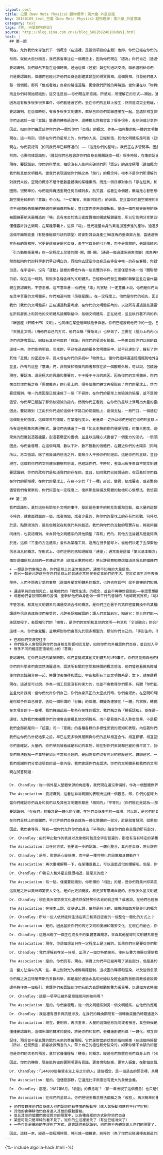 ```yaml
---
layout: post
title: 巴夏《New Meta Physics》超物理學：第六章 外星意識
key: 20180109_text_巴夏《New Meta Physics》超物理學：第六章_外星意識
category: text
tags: [書, 巴夏超物理學]
source: http://blog.sina.com.cn/s/blog_5082b8240106de9j.html
text: |
  ## 第一節

  現在，允許我們來專注於下一個概念（在這裡，是這個項目的主體）也即，你們已經在你們的星球上所標示的，稱為「外星生命」的概念。首要的是，要認識到，雖然你們，以及你們的每一個人，是「無限的——永恆的——內在的——底層根本基礎上非物質的（在一定意義上，你們已存在並將永遠存在）」，但是，以你們的方式所說的——"時間框架下"的這個地球，這個物質的地球——是沒有的。因此，在一定程度上，你們是從別的地方來到地球的，因此可以說，你們，你們本身，從起源上——最初本來都是「外星人」（以地球為中心視角的話）。所以，對你們來說，你們所宣稱的——這是個屬於你們的世界，但你們沒有一個是真正的「原住民」。如果你們回溯到足夠遙遠的起源，你們就會發現，你們都曾在很多不同的（地球外）文明體系裡，有過「很多」不同的生活經歷，物質的和其他很多維度的都有。

  然而，就絕大部分而言，我們將會專注在一個概念上，因為你們現在「認為」你們自己（通過你們創造的轉世再投胎循環）在你們的（這個被你們稱之為地球的）星球上，是作為「你們的地球」的「原住民」的，我們將隨之把「外星人」的概念，看做是指，所有（地球外）其他意識的簡單含義（就如我們的）；也即——在這個期間，不通過「分娩生理起源」在你們的星球的那些。

  要認識到，我們顯然不能在這個時間，通過這個（通靈）類型的通訊交流，顯示證明給你們——我們是誰，我們描述我們是什麼，但這不是重點。

  只是要認識到，個體們已經允許他們自身去創建某類型的現實實相。這個實相，引發他們進入『知曉』（或稱當物理上重疊時，同步同在相互互動，或者思維上創造的那個知曉）發生相互吸引，也即，有其他文明體系（不同於你們的）並且存在「其他文明體系」與你們的文明體系之間的通訊交流。對這些個體們，我們將簡單的指出和說明一些——之所以讓他們能夠發生同時同步的相互互動——導致互動發生的，那些因素的——概念。然而這個時間，對於在你們星球上的個體們，並沒有感覺到——這樣的通訊交流正在發生著，再重申一遍，我們建立這個通訊交流的目的，不是為了企圖改變任何人的思想和（自由）意志。

  每一個個體，都有「他或者她」自身的路徑道路，更像我們所說的再輪迴。當你還在以「物質肉體生命」存活時，你的『信念』系統，無論對人生生命抱有什麼「信念」，都無拘於——「你將會變成非物質非肉體存在」；那時，你將發現「轉世再投胎」的概念，揭開它的真實意義，並且存在轉世到其他的文明體系裡去的潛在可能性，作為一個基礎最底層的『存在』來說，對於通訊交流的概念，是發生並進行在「非物質」和「物質」層面之間的。並且，相當一致的，同樣的，你們的文明體系（按照我們對你們的集體群體能量的感應和理解，在方向上它正在調頭轉向）用你們的時間概念方式說，不久，在即，即將——覺醒甦醒——並認出，你們的文明體系早已和其他的文明體系，交流了相當長時間了（按照你們計算時間的方式）。

  而且你們將開始認識到，這交往是從——你們現在所意識，所感知，所理解它的形式——開始。通過你們稱之為心理溝通的概念，因為你們的很多個體們，在這個時間，還不願意這樣面對面的交流，還不願意去認識這個概念。

  因為這有很多很多很多事件，你們創造著它們，去在你們的星球上發生；然而還沒完全甦醒，如同你們說的，還沒達到完全的清醒。（你們還有自卑感，還沒發現自己的完整，沒有消除自我的分離）在你們允許你們自身，給予你們自身機會去體驗「全同和平等」之前（因為「全同和平等」是不同星球，不同生命體，發生面對面交流的必須前提）你們文明的「內在」和你們每一個存在個體的內在，就將會給我們一個明確的定向信號（一個對我們的意願邀請）以便和你們能夠以「生理存在」的形式進行互動交流。

  要認識到，在這個時刻，有很多很多文明體系，都早已和你們關聯連接在一起，並處於相互影響相互配合相互合作的活躍層面；或者在審視觀察著你們的社會。因為，首要的關鍵，如同我們所說過的，這是屬於你們的星球的一個生命的轉換，這是屬於你們的星球的，轉換的紀元，從第三密度向第四密度的轉換。

  你們正處於一個『意識』變遷的轉換過渡中，這轉換允許和留出了很多很多，去參與或分享你們自身的和他們的（指地外）『意識』進行混合整合，作為你們，你們為你們自己創造了所有全部的不同密度，振動和諧和聲，以及共振共鳴迴響，你們探索追尋，去創造並去認同確認，那都是你們自身所具有的。同樣如此，你會發現，很多其他的文明體系早已經到達了，實現了這樣的概念和想法。因此，你們會把它們吸引過來（因為所有振動都會吸引與它自身相同的，或者類似的近似相像的其他振動）。

  因此，如同你們擴展延伸你們的——關於你們『自我』的概念，作為一個完整的和一體的文明體系，你們就已經開始認出，其他文明體系「存在的完全可能性」。

  現在，這一時刻，很多在你們的星球上的，你們的人民，已經相信，其他文明體系是可能（已經事實上快要接近變成確定了）存在的。你們的首要困難，在這一時刻，是在持續的想像著，這些其他文明體系，將按照你們對時間空間的感覺那樣，穿過遙遠和浩瀚的空間距離和時間才能夠訪問你們。你們或者相信，這將會是一個極端龐大的事業和任務，而你們會斷定其他文明體系，不可能做這種無價值很不划算的事情，或者你們會想像，如果執行這麼極端和浩瀚的任務，如果他們這些外星文明，真的就「事實」出發了行動了，那麼他們絕不會隱藏他們自身，或者你們認為你們會無處可藏。

  現在，你們要認清（如同我們早已解釋過的）——『這是你們的星球』。我們正在多管閒事。因此它完全是你們自己去決定的事，在我們能開放的與你們進行交往，相互影響相互合作這件事上，是你們在決定，決定時機和時間框架。由於在你們允許你們自身，感覺舒適輕鬆的去和「他們」一起交流合作互動之前，（他們是指「那些已經完全自我覺醒到他們自身是一個完全整體意識」，是「一個完全一體化社會」的其他地外文明）；你們感覺舒適的和他們一起交流合作互動「之前」，你們還有很多事情要去經歷體驗。一個是：不從它自身隱藏它自身意識的各個方面的面貌。一個是：面向它自身的全部一切方面。一個是：不從自身外部覺察認識的概念，來認識『意識』的——無意識和潛意識，所有都只是一個『意識』。

  然而，也要同樣認識到，（僅就你們已經容許你們自身去揭開謎底一樣）很多時候，在事前認定的可行性合理性，是最有希望和最有可能真的實現的。並且要認識到，你們將會，並且正在——著手研究關於如何在星際旅行的確切理念（即使在這個非常的，你們文明的「時間」框架裡）。但你們沒有容許你們自身去構造，從一個地方到達另一個地方的過程中，『時間』上的更多干預。

  現在，要認識到，你們的科學家，相信沒有人能夠突破他們所「認定」的速度極限（這個概念你們稱之為「光速」），並且，在一個非常實際的程度上，這是事實。然而，這個概念僅僅是一個有關於，我們稱之為第三密度（第三密度實相）的邊界規定的定義。

  我們和其他文明體系，當我們表現這個你們稱之為「旅行」的概念時，根本不是你們所理解的「從一個星球旅行到另一個」。但是，正如我們已經和你們的一些個體們討論過很多次的，這概念不是你們理解的，我們在太空裡『移動』，而是我們『空間傳送』（或者說，我們實際上成為空間）於是這樣就根本不需要空間上的移動了。

  對我們來說，空間的概念不是什麼數量體積的某種東西，而是一個目標對象的「存在性質」和「歸屬」，它只是目標對象它本身定位上的特性和屬性。於是，如果你改變一個目標對象的定位屬性，你就在全息的宇宙裡改變了目標對象的方位位置。（全息的存在定義是每個目標客體都已經具有的，平等的潛能，去存在於宇宙的任何一點上）

  因而，很簡單的，你們能夠再造重現任何目標對象，航天器，或者生命個體，無論是心智思想框架體系，還是意識框架體系——你們願意為你們自己去創造的（作為一個象徵來表達去這樣做的能力），並且很容易發現，你們已經稱之為，「超空間之門」的概念是完全真實的。

  超空間是純粹的『意識』中心點，『一切萬有，無限可能性』的源頭。並且當你在超空間裡的時候，不是你去哪裡，而是空間到達你。它浸泡包圍著你，在一定程度上，作為一切萬有一切可能性的造物主——從你自己的「中心」所做的一個明顯的投射。

  你不過隨後去簡單的揀選你要鎖進的振動，並且當你使用這個振動，塑造一個在航天器裡的身份識別的時候，當你再插入你的航天器進入第三密度物質世界的屬性，隨後就根據定義，就佔用了居住點，即你已經鎖進的那個振動，這樣看上去好像在極短的時間裡已經完成了巨大的空間距離，但事實上根本哪裡都沒去，只是單純的重新定義了「你是誰以及你是什麼」的概念想法。

  被圍繞著航天器構造的『場』具有來自於第三密度實相的開放解鎖屬性，所以它能夠分享第四密度或者超空間實相，並且因此（當『場』被脫去或者修改時）在接下來達到它自身對第三密度實相的重新鎖進。『場』，可以用很多方式生成，我們能進入後來的時間，諸如此類的。

  僅僅容許我去闡明，在某種意義上，這個『場』，是光能量自身的累進加速步進的產物，通過旋轉的堆棧所形成的「平面場」。

  這個平面場能量（有點像磁碟形狀的類型）將會對其自身產生90度角的垂直面力量，當通過特定的其他類型的旋轉堆棧，實現精確控制的時候，將產生一個實際的膜泡或者這個場的球形投射，隨後產生一個90度的平面旋轉，使得航天器實現對「引力場」的開放解鎖效果。

  在所有的實相裡，它更是這航天器它自身，產生它自身的引力場，而不是實際的，去讓圍繞它周圍的任何事物失效。（儘管會發生在某些程度上抵消）但是它有一個橫切的效果。

  「引力動態張量場」在一定程度上交替的關-開，關-開，（通過一個過濾系統來改變）成為再校準和再定義並且重進改編為另一類型的「引力動態張量場」，隨後的功能作用，這個場，內包和圍繞這航天器以便讓航天器激活成為它自身的伴生附屬物，在一定程度上，承載它自身，它自身的時間框架，它自身的慣性，它自身的引力，以及它的存在和空間的定位關聯關係的所有全部概念。以這樣的方式，航天器從所有時空中被隔離。

  然而如同你們的科學家們早已明白的，假如你去認定你自身是在宇宙中唯一的存在客體，你就會認識到你根本無法得到相對的概念來確定你在哪裡，你運動的速度有多快，因為它必須有一個相對的測量關係才能夠認定剛才說的那兩項。

  但是，在宇宙中，沒有「運動」這樣的概唸作為一個真實的事件，而僅僅是作為一個『關聯關係』事件。我們已經簡單的重新定義過「位置」關聯關係的概念，並且賦予了我們自身去體驗經歷這個重新定義的機會，通過進入『自我』的中心（超空間，意識的源頭）因此而能夠帶給我們，我們所希望的無論什麼定義，賦予了我們希望去實現的，無論何時，無論什麼地方，我們所希望的任何時間地點。

  目前，就在這一時刻，有很多各種各樣的文明體系，已經和你們發生接觸和聯繫並且在當代當前這一時期，已經形成了某種有限的面對面接觸，如同你們稱呼的（第三類接觸）。儘管在你們的過去，早已存在大量的接觸。然而從某種程度上，你們通過很多不同的信息來源，夾雜摻雜的（信息）早已被洩露很多次了。

  現在要認識到，不管怎樣，這不意味著——你們是「誰」的實驗（一定意義上說，你們是你們自己的實驗）並且——你們也不在「誰」的監獄裡。從這個方面來說，你們能明白，你們擁有揭開你們自身枷鎖的鑰匙，從這個（貶低自我的，恐懼的，分離自我的）想法裡擺脫出來，這是屬於你們的星球，並且擴展進入太空，你們能和很多其他文明體系已經做到的幾乎一樣。這會讓你們去懂得，你們拿著囚禁你們自己的監獄鑰匙，如果你們選擇去把它看成一個監獄的話。你們能明白的，如同你們敞開大門，你們會認出在你們的『意識』裡有一個特別的連接很多其他文明體系的『關聯關係』存在著。

  在其中首要的文明體系，你們知道叫做『昂宿星團』。在一定程度上，他們是你們的祖先，因此你們和他們在很多不同層面水平上有血緣關係。所以他們一直在幫助你們。你們也具有相同的，振動的符號模式，是數字5（如同你們識別它是人性振動）。於是援助持續來自於他們。

  我們（我們的文明體系）正在通過酌量考慮，在你們的文明體系內的，以及所有通過這些通靈管道接觸聯絡我們的，有關雌-雄，和正-負能量的整合一體化融合體驗經歷來協助他們。這會幫助「昂宿星團」的存有們，更進一步的增進它們的能力，去與你們在你們星球上的存有們進行溝通交流。

  在所有層面上和其他的文明體系接觸聯絡中，每個文明體系，正在結成，並且執行著不同的作用，來協助和參與，這個「你們的意識和認知」的整體一體化融合。

  『網罟座（軒轅十四）文明』，也同樣在某些層面積極參與著。你們已經發現他們中的一些，已經在生理上與你們相互合作相互影響相互配合了很多次了。他們是，以你們的話來說，是探索你們的星球中的，相對比較新的。但是，這樣一來，他們已經一致同意來建立「觀察研究」的想法，觀看你們的「轉換」的所有表現和過程，因為你們已經建立了這種聯繫。並且他們給了協助，在某些層面上，相當好的協助。

  『天狼星文明』（用他們自己的方式，他們自稱「賽斯肯」）也參與了，主要在（腦力上的內心的）心理，智力和思想上。這個文明體系是希望由密度較高的層面上去探索宇宙（然而他們具有對應在第三密度的副本，其中一些已經在你們的星球上以生理方式相互配合相互影響相互互動，經常性的，在過去的時代）。相互互動和合作在這一（轉換）時期不常發生，因為這互動合作將會在未來發生。因為事實是，在你們的星球表面，在這一時期，實際的生理活動將會減少，以便讓心理產生改變，（互動合作的）條件環境需要你們去構造，能夠脫離你們星球上的——之前的社會文明，再次的，天狼星文明將自由的直率的與你們融合（正如你們之後感覺自由的無拘束的與我們融合一樣）。

  你們也許會認出，同樣有其他密度的『意識』與你們的星球有聯繫。一些來自於你們以前的自身。一些來自於之後的你們自己（因為你們明白這是什麼意思）。一些你們已經表達為你們的「UFO現象」——是來自於你們自己的未來。

  這樣一來，你們能夠明白，同樣的，早已在過去的很多文明體系中，就早已達到了，擁有了你們稱之為「太空飛行」的概念，和我們所擁有的幾乎是相同的；而且不時的，經常性的他們也會，如同你們的說法，「偷偷的窺探」和觀察，在他們「曾經居住」的星球上的文明體系裡，正允許它自身去轉換成什麼樣的想法和概念。他們也同樣始終連接關聯在他們的『意識』的很多層面水平上，對於轉換轉化的概念，在很多「原型的」和「象徵性」方法方式上給予著幫助協助。

  其他『意識』的密度水平，從未曾在你們的系統中「物質化」，但你們能夠通過認識識別地外生命，認清這些地外生命，在這個時期，也同樣的與你們密切的聯繫著，以這樣的認識方式，在某種程度上，認識到其他密度水平的體現和組織構造。這些將從他們所存在的維度擴展他們的意識，這也使得他們自身作為他們所投射的維度上，來感知和理解他們自身。

  並且，所有的這些『意識』們，非物質和物質的兩者都存在於一個觀察外殼，可以說，包繞著你們的行星，正在觀察研究著所有全部的不同能量的，正在發生的轉換。

  現在，要認清，這是極大的興趣和重要的，不干擾不干涉的原因。因為你們的文明體系，你們的星球，是處於能量的核心關鍵點上，使得它可以『關聯連接』進入很多不同的維度，於是，在一個非常重大的程度上——你們在這裡做什麼——影響和牽動著，很多很多，很多很多，不同層面水平的維度。現在，在這個時期，我們覺察到，你們已經准許你們自身超越了使用核武器來毀滅你們自己的想法。（儘管它從表面上也許看起來不是這樣）這將會是（然而過去，以你們的說法，歷史上發生過）最適當的時期，最適當的「偶然」事件，最佳的機會和有利的環境條件。在這一點上，你們將會有什麼發現？——用你們的話說，會發現「被介入被干預」。因為我們不打算任憑你們，在你們的系統裡曾經早已發生過的事情（再次發生）：一個星球整體被那種武力所毀滅（作為毀滅後的殘餘，你們的飄蕩的小行星帶就是證明）。

  來自於你們稱之為「馬爾戴克」的行星上的，很多個體們轉世再投胎到了你們的星球上，然而他們再一次的進入同樣的念頭想法，試圖創造機會來再次摧毀你們的星球。

  要認識到，唯一的原因是已經達成了一個「不容許」在你們的星球上核毀滅的協議，並不是說你們不能選擇去毀滅你們自己，如果你們願意的話，但是使用核力量摧毀你們自己，將會對很多很多不同維度產生影響，並且一發不可收拾，而不是就僅僅影響你們「自家的後院」。

  儘管，你們早已超越了那個核毀滅的指向。然而你們正看到，在你們的星球上浮現出大量的歪曲和暴力，並氾濫升級，事實上這是『認知和覺悟』的過程導致的效果（潛意識裡依然還有大量的暴力和對立）你們現在能夠讓它全部湧現出來，你們必須去經歷所有這些負面消極的體驗來『淨化』你們自身，因為你們現在明白了，無論你們在你們的星球上釋放和互動出多少（負面和暴力的），在這個時期，它都不會導向「核毀滅」了。

  因此，要認識到（正由於你們處於這個十字路口的關鍵點上，這個支點，一扇門口，一個通往很多不同維度的橋樑上）在你們的維度和其他維度，以及其他很多文明體系之間『連接關聯關係』的強度是基於能量（能量的烈度水平），出自於你們已經創造的，你們正在參與分擔的，（你們的）這個獨特的文明體系。

  這個能量的強度，這個聚焦的強度，在某種程度上，是造成——之所以你們已經在你們的星球上引發如此烈度的負面（事件和感受）的原因。你們想要去體驗和經歷，你們自身與你們本是的『一切萬有，無限可能性』分離的全部所有概念想法。

  所有這些現象和表現形式，讓你們去構造了一個「如此史無前例的僵硬程度」的第三密度，這個僵硬的烈度，事實上，確實在你們的社會中，拉扯出「織物」一樣的維度結構（相互纏縛），在你們的存在平面上，以及很多其他的事物上。它是非常非常，非常密集的。我們的意思是說，這方式並不消極，而只是，它是在稠密的意義上，會具有更多的緻密團塊和更大的能量。

  聚焦的烈度創造著能量，創造著緻密的團塊，並且以這種方式擔當了一個重力的泥坑，一個頭腦智力思想的泥坑，一個心靈的陷落，在織物一樣的頭腦思維思想下，對『一切萬有，無限可能性』塗抹描繪，並且誘發大量的事件進入現場。於是，作為你們自己的這個實驗，在這個時間和空間裡，你們在創造什麼，很多文明體系對此有興趣。

  因此，你們會發現，在這個時期，數以千計，數不勝數的個體們，在親近你們的太陽系（同時來自於物質生理性的很多文明體系，非物質生理性概念的文明體系）觀察，並且在你們願意接受的時間和地點協助你們——這是宇宙中的流行時尚了。

  所以，再次強調，除了核毀滅的想法之外，毫無介入干預你們的理由。這是你們的星球，並且你們可以做你們願意對它做的，甚至於——以任何「不影響其他維度的」方式，形式，模式以達到「完全毀滅你們自己」的程度。

  現在，這個對你們的文明體系觀察的想法，已經讓你們，不時的，去認出很多來自不同文明體系的「物理飛行器」，穿梭在你們自己的天空，讓你們去覺察到，來自不同的文明體系的『意識』投射。

  要認識到，你們的政府們是知道我們的存在的。並且，如同我們已經說過的，收回基於你們自身恐懼而來的所謂責任感，將會讓你們的政府如同你們自身一樣被承認和接受，並且會接受政府們來服務你們，而不是讓你們自己躲在黑暗裡，並告訴政府們，你們是如此的恐懼和懼怕政府公開真相。政府們對我們的飛行器心知肚明並且企圖去嘗試複製這些技術。

  在你們的領域裡，在你們的星球上，存在不少於「十一種」形式，變異，組成要素，或者整套技術裝備，來自於其他文明體系，包括你們稱之為外星屍體的（很多死於這些裝備的故障事故墜落），這些使得你們的文明取得了它們，去研究它們。這些都已經被轉移到很多不同的場地。

  儘管我們會覺察到，你們試圖在一定程度上，復原那些裝備及屍體的動機和心態想法，我想要說，那不會讓你們滿意的。因為這些人基於他們自身的理解認知水平和方式，去構造對那些裝備和實體的實驗。於此同時，我們不會帶著負面的不滿和怨恨，而僅僅只是確認和接受——-它是你們的自願和包容的程度，在全部時間節點的一個部分，去認清有某種存在，遠超過你們的星球遠超過你們的世界。

  ## 第二節

  我們認識到，基於這些有關地外文明的事件，基於這些事件的相互影響和互動，給大量的這類信息帶來機會，在你們的文明體系內通過口耳相傳而使得這類信息自身被傳達和知曉。而且（你們）也會加上一句，說這些信息是從內部洩露出來，你們會說，作為這些信息是你們被允許去參與其中，並且和一些於外界隔離的人們哪裡分享來的。

  不時的，就會面對面的一個，或者兩個，或者少量的，與你們的星球上的存有們互動，何時以及何地的時機把握，要看能量和心智思想願意准許；不用再次強調，不用也無須去幹擾你們的文明體系的自由意願，如果不想去體驗經歷這個概念想法的話。

  於是，點點滴滴的，這些個體就在和我們共同創造，我們與你們的互動的現實存在，將能夠擴散這個瞭解和認知，並且在你們的星球上分享這個瞭解和認知，將使得更多的你們的人民去接受，如果他們願意，它就能這樣發生和顯現。

  同樣的，也要認識到，來自其他文明體系的其他類型『存有』們的，其他方法論體系是能夠直接與你們的文明體系——相互影響相互作用相互配合的，是通過允許他們自身去依循你們的本地環境和風俗習慣，去依循你們的磁場和頭腦心智思想，去依循你們轉換的時代。他們會隨之，通過允許他們自身去一體化整合，以及確認他們自身的本源，以便能同樣的形成一個『第三基本三和音』的信息來支持「我們（及其他的文明體系）」與「你們的文明」在物質身體方式上的互動合作的核准概念。

  於是，這個『三重的方法體系』會作為某種工具，運用在很多星球上，當他們決定了去探索他們希望去探索的，或者這些概念想法能被接受的時候。

  信息消息的概念，在形式上，你們正把它感知理解成「通靈」；通常會是這個「第三基本概念」的一個結果。作為通靈管道他們自身，將作為那些個體們，確認他們的關聯連線並且允許他們一致同意的通靈管道傳來信息消息。這樣做，我們服務於那些願意分享這個消息信息的個體們之間，也服務於願意在他們和其他的文明體系之間創建這個類型實相的個體們，同時，我們也服務於那些不這麼做的。

  由於這個信息消息的一套傳遞方法（這個三重的模式）將允許願意知曉這個消息信息的個體們能夠發覺到它，同時讓那些不願意知曉信息消息的，永遠也不知道它的存在，如同，就在這個時刻，大量這類信息將會被看做是一個完全不同的地下秘密社團的產品，幾乎就好像你們擁有兩個不同類型的現實，同時延續在於你們的星球上：

  + 一類是你們會稱之為，你們星球上的正常居民們，通常不知曉的大量信息。
  + 而另一類是允許這些在你們星球上的普通正常居民去從事他們的生活，並於從事生活中去揀選他們想要的，不想要的，分享的信息。

  那些，人們不想去分享的事物（這個外星文明體系的概念，也許也在其中）就不會被他們知曉。他們會發現，他們僅僅是被他們自己，從那些信息消息中隔離屏蔽了，一直要到他們選擇容許承認他們自己想去參與，而這些未分享的信息，可能遲早會在你們的星球上變成大多數人的觀念。因此，如果他們想去分享這些，他們會把他們自己，拉進這些信息裡。如果他們不想去分享它，他們不管怎樣都要遷離你們的社會。（體驗到負面的感受，說明你正在探索這些方面的經歷和感受。）

  + 通過單純的自然死亡，結束他們的「物質生活」的概念，並且不再轉世投胎到——承認思想觀念本身是整體聯繫成一體文明的組成部分的一個星球上。
  + 或者他們會按照同樣的習慣，重新給他們自身創做一個平行的替補的「地球現實實相」『副本』。大量相同的概念想法再次出現在裡面，但在其中沒有這樣的概念存在（個體是一個整體聯繫的一部分）。

  不管怎樣，和其他文明體系的溝通交流合作的概念，是你們正在著手的第四密度轉換中的某種結果。並且因此，你們會發現在你們所知的1987年到1994年，對你們來說會是最大的機會去直接和你們自身的各種小集團小派系，你們的媒體，你們的政府們，進行溝通，並且去和他們討論這些地外文明的概念想法，這些信息存在還是不存在，但如何去發佈這些信息則傾向於全部厲害關係的利益問題。這個消息是存在的。你們意識到它存在。你們的政府知道它存在。你們的媒體知道它存在。

  讓這些信息去成為你們接受的，允許去認知確認的；讓人們意識到它，知道它；並且你們能一起創造一個理解，也即，那不會剝奪任何人他們自身個人能力，而僅僅只是消融那些虛妄的——人們以為他們必須去控制其他人，才能自保的——虛妄想法。（那根本不是真實的能力，僅僅是承認他們自身，感覺到他們自己是無力，無能，無資源自保的想法所產生的）

  承認並授予，去認知它們的「機會」，是你們的文明和其他的文明——共享和「全部融合」的合作互動。承認每個個體，在全部的所有文明體系內，有他們屬於自身的能力，有他們自身的自覺意識，自由意志，自願自在，包容以及選擇去分享的自由權力，參與和分擔，『一切萬有，無限可能性』不只有一種，而是更多的方式去表達它自身，不止一種而是更多的路徑方法，去融合『意識』以及去探索每一個個體存在，在他或者她內在，都內在具有的『多元宇宙』。

  這樣一來，你們會覺醒，並瞭解到你們會首先於很多類型的，類似你們自己的，「手形生命」不期而遇（某些幾乎和你們完全一樣，但全部都會被識別為某種程度上，你們稱之為類人生物）或者，對於很多變體，會讓你們認識到一些主要成分是共同的。這是因為在第三密度表現為90%的（相似度），在你們的概念上，你們稱之為「基本上，總體上」，頭，手，胳膊，腿，身體直立行走，眼睛，在一個最大近似度上，耳朵，鼻子，嘴。在這些地外文明體系中，會有一個普遍的範圍和類型上的差別。

  + 已和你們交流交往中
  + 你們很多人會發現與你們自身相互影響相互互動，如同你們向外擴展你們自身，並且加入早已和我們相互關聯互動的「全部文明體系聯合體」。
  + 很多不同的維度密度級別上的『意識』

  要認識到，在你們自己的繁榮時期，你們會變成其他文明體系的UFO事件。你們將能夠與他們相互合作相互影響相互配合，並且尊重他們想去分享的，來與他們分享。這個概念，再說一次，多元宇宙是浩瀚廣大無邊的，無限的，形形色色各式各樣的，並且能和每一個它自身的部分相通，聯繫和交往。空間和時間不構成任何形式上的障礙：頭腦思想的，心靈精神的，情感的，或者物質身體的。這個你們會認識到的。

  你們的科學家們會突然清醒過來，認清所有關於空間和時間的概念想法，他們曾經看做為障礙，界限的觀念，導致阻礙這個類型的交流通訊，這些概念想法全部都是錯覺，全部都只是觀念和看法視角基礎上的，再強調一遍，全部都是——從你們自身本是的『一切萬有，無限可能性』中自我『分離』的習慣習氣的延續。

  使你的意識融合在一起，將讓你去懂得和認出，宇宙和所有全部文明體系是，當下，就在這裡，同一空間，同一基準點的『存在』。僅僅是觀看的方法方式的差別（觀點，視角，看法，僅僅是你選擇去仔細審視的一個面）並且因此產生了萬物分離，距離遙遠，廣泛分散的錯覺。

  現在，這甚至可以說，作為一個工具是沒有約束力的，也並不會教導你們更多，有關「你們創造了你們自己」的更多概念想法（物質身體的宇宙），但是你們會認清，它只是你們內在所包含的『一切萬有，無限可能性』的一個象徵符號。

  並且允許我說：當你們允許你們自己，你們自身真正的太空旅行時，你們會認出，在空間和時間裡穿行，僅僅就是在你們自身內旅行而已，在你們的內在『意識』裡穿行而已。正因為它就在你們的『意識』內，因此你們始終能夠去接觸全部的任何文明體系。

  是你賦予你自己機會，去從一個所謂的「分離」的個體，轉變為連接在「一體」的家族，轉變為連接在一體的種族，進而一體的鄉村，一體的城市，一體的地區，一體的國家，一體的世界，一體的全部社會體系，一體的星球，一體的星系，一體的星際，成為銀河系一體，泛銀河系一體，一體的宇宙，一體的多維度多面的『存在』，你們將始終，再次強調，永遠保持你們的個人特徵和個性概念想法，允許你去展現去表達這個內包所有不同層面的統一聯合一體，內在的浩瀚的多樣化的，你們所有人本是的『一切萬有，一切可能性』。

  在本項目的下一章裡，我們將由此統一那些存在性的概念，我們稱之為「模板認知」，並在這一點上，是你們的認知的底層邊緣，有關於你們的『意識』與物質宇宙的關聯連接關係。

  這樣，允許我們來擴展你們的機會去審視其他文明體系，而不是看做外星人那麼簡單，不是把你們自己看成是地球人，而僅僅是要認識到，每一個文明體系，都是又一條展現表達的路徑，是『一切萬有，一切可能性』展現它自身的多種多樣的方式路徑之一。

  我們全部都是同一『超靈』同一『意識』的各種各樣的多樣性面貌的認知和表現，內包著你們的認知和領會成一體，容納包含著所有的你們感知和理解為在你們自身外部的空間和時間，這會讓你們去認出，去確認『全體意識』已經在和你們接觸和交流著，並且與你們的所有的通訊合作交流都來自於『全體意識』。

  我們在你們的世紀結束之前，早已在更多物質層面與你們的星球相互合作，相互影響，相互互動了。你們會認出這一事實，如果你們繼續沿著你們現在創造著的同一路徑走下去的話。並且，在這個轉換期間，從這個指向去推進（通過下一個30-50年時間），全面的與其他文明體系的在各個層面的互動合作將變得很普遍很平常，就好像你們現在的科幻小說那樣。（你們的幻象都早已發生早已存在）

  你們會確認，大量的，你們早前被看成是科幻的事物，現在對你們來說都已變的很平常了。我們不是說你們會對此失去興趣，而只是你們會很輕鬆的確認到，與很多不同的文明體系進行互動合作是非常自然的，而且這些互動合作對你們來說將會變得極其自然平常。即使現在看上去似乎你們無論如何的絞盡腦汁也無法想像你們如何能做到的。如同在你們的文明體系裡，你們現在去回顧你們的童年，你會覺的那是如此的自然，你在童年的時候無論如何你也想像不出你現在是什麼樣子，這道理是一樣的。

  我們無法理解一件事物是如此平常和合理的，是因為我們沒有充分的經歷過它，體驗過它，一旦我們體驗過了，我們就真正的知曉。

  我們感謝你們分享這項目的這一章內容。我們會讓你們去認清，你們的文明體系和我們的文明體系以及所有文明體系，所有的文明體系都與你們聯繫在一起，分享並持續到永遠。

  現在回答問題：


  Dr. Chandley：從一個外星人整體來源的角度看，我們現在還沒準備好，作為一個整體世界去和其他行星上的生命進行交流和貿易。你同意這個角度的看法麼？

  The Association：要認識到，這看法非常明顯的表現出這樣一個觀念，即，你們的星球上的，主要個體們，是真的不想去迎接你們稱之為「外星人」的概念，或者他們已經振動在那樣一個實相現實，相一致的振動上，也即，我們和其他文明體系已經能夠被允許，在你們的星球上，而不導致任何破壞的話。

  當你們確認你們自身和我們以及其他文明體系都是「相同的」『平等的』（你們現在是認為——那比你們自己更高級更偉大更不可思議），然後你們就會創造平等分享的機會，平等互動的環境條件。

  要認識到，『存有們』的概念是一體化的全體，在它們自身產生的一個場，可以說，是它們的自身周圍所包繞的能量，對這個『一體化整體』的反照。

  在你們星球上的個體們，不允許他們自身去成為一體化整體的一部分，於是就會發現，如果他們要去和一個具有一體化統一場的生命體發生接觸的話，他們會，可以說，會被捲入一個巨大加速度的場。並且，因為缺少一個更好的協調關係——不在一個程度上——導致他們被強力的推向——去面對那些——他們的個性裡的——他們還未曾選擇去「一體化整合」到他們自身的『場』裡的——那些部分。於是這就會導致『恐懼』和身體上的「休克」，並會對你們的社會構成擾亂和破壞。因為當個體們，「抗拒」去面對他們『自我』中那些，他們不願意去審視和接受的那些部分時，就會對精神和心智產生擾亂破壞。

  因此，我們會等待，等到——當你們允許你們自身去『平等的』融合你們自身意識的所有部分，以便你們能以，你們自身『完全平等完全相同』的認知去審視『其他意識』，並且對於轉換的概念以及融合你們各自的社團的概念想法，感到輕鬆舒適的時候。

  Dr. Chandley：由於舉止動作的表達以及象徵符號是全宇宙普遍的，那麼有沒有特定的某種舉止動作和象徵性符號能被學習掌握，去幫助和促進於外星意識進行溝通交流呢？

  The Association：以任何方式，去更進一步的認識，一體化整合，其內在自身，將允許你們去與任何其他的『存有』在感情情感上的關聯連接，並且在這個關聯連接上，舉止動作的表達不是必須的，你們能彼此知曉對方。你跟上了麼？

  Dr. Chandley：是啊，那會是心靈感應，而不是一種可視化的圖像和身體動作？

  The Association：再次重複解釋一下，在某種意義上，可以這麼近似的理解吧。但是，你們稱之為「心靈感應」的概念，在一定意義上，依然是一個『分離的概念』，與之相反的，我現在描述的僅僅是與『一體』直連的「線路」。因此，儘管心靈感應是一個情感的連接關聯，但在『一體化整體』上，必須要做一個連接的動作都免除了。這就是任何一切事物的純粹『一體統一性』，而因此，不假任何思維自動的就『知曉』任何事物，自動知道任何想要傳達的信息和想法。

  Dr. Chandley：印第安人和外星意識很相近，這是真的麼？

  The Association：有一點。僅僅要認識到，你所謂的「相近」的是，是你們對美州印第安人文化的瞭解（並且在某些程度上，是靜態死板的理解），他們的「非物質夢境現實」是和「物質現實」同等真實的，一樣真實度的，而他們能生活在這兩種現實裡（夢境就和清醒時一樣的真實）。因此這和很多外星文明社會是同一類型的一體化整合模式，可以使得他們很好的參與分享其中。

  這就是之所以美州印第安人文化，是如此更加開放，和更加有意識自覺的，於很多外星文明體系進行接觸聯繫的原因，在同樣的時期中，你們的西方文明是根本不知道，沒意識到有其他行星的存在的。由於美洲印第安人是能夠「步進穿過維度分界」的，並且很輕鬆的進入不同的維度層面水平，與其他居住在不同維度層面上的那些『意識』進行交流交往。對他們來說，這種和其他意識進行交流和接觸是理所當然的，相當普通而自然，習以為常的，很日常的概念想法。

  Dr. Chandley：現在美洲印第安文化還依然保持那份古老的純正嗎？或者說，在他們已經被西化的這個角度來看，他們已經不再那麼純正了吧？

  The Association：在根本上說，從基礎上說，依然是純正的，儘管這個西方歐美化的概念已經導致他們西化，但沒那麼嚴重，這只不過是它們被排斥在某個環境和集體之外（但它已經發生了）而感到難過，因此改變它們自身去適應環境的概念，但是大量的概念想法觀念仍像某種包裹著他們的東西，它們無法適應。這導致了他們與他們內在自我的溝通交流產生故障，於是因此與之相反的，步進穿越那些門道的內在能力也出現故障。某些還依然保持著這份覺察和意識交流。

  Dr. Chandley：所以一些人依然能夠生活在第三和第四密度的一個整合一體化的方式上？

  The Association：是的，因此基於你們的西方文明和美洲印第安文化，在現在的融合，你們西方文明中的一些成員，通過與印第安文化的一體化整合也已經掌握了這個概念。

  Dr. Chandley：這裡出現了一個正在成長中的集體意識概念，來自其他星球的文明體系那些存有們是伴隨在地球的電磁場內的，在這個時期，在一定程度上，去中和著負面的消極的主導地位的。你在這個概念上有何評論？

  The Association：現在，你這個想法只在一定程度上是正確的。如果你們只是要從你們那種表達和表現裡刪除什麼，從那些平衡等式中刪除什麼，那麼所有涉及的必須要做的，就只有別人其他的某個人從你們為你們自身的創造（目標意圖）中，剝奪你們的任務和職責，而那個某某人正在扮演著一個所謂的「救世主」，隨之因為平衡而你們將會被遺棄，整體的均衡和平等是要懂得，我們和你們是平等的密切關係，是在『共同創造』這個概念上的一個平衡的電磁場。這是更深的概念認識，我們的參與是在這個『共同創造』內的，於是看上去好像我們很積極活躍的在做著有關於共同創造的一些事。但是，當你們變得更加覺察，更多察覺和知道更多屬於你們的『意識』的時候，你們就會認出，你們早已自始至終的在扮演著一個非常活躍的角色，和我們是平等的相同的。

  Dr. Chandley：我們理解到在某一時期，出現了一個亞特蘭蒂斯，使用反重力機器以便使我們能夠去建造某種結構的建築物，並且自由的旅行又不污染和損壞這個星球。你能解釋這個方法嗎？或者我們在不遠的未來，在地球上是不是具有實現的潛在可能呢？

  The Association：是的，你們具有。現在，事實上你們早已經再現了某些部分，但是基於你們已經構造的你們的政治結構的局面下，大量的這類資訊和信息都已經被禁止發表了。

  這一套方法論中的某一些，牽扯到對光的複雜精確控制，透視圖的轉譯和渲染，以及這個念頭想法的加速度，並且步進這個光進入不同的振動頻率，以便和地球的『場』共鳴在一個特定的和聲諧音上，從而引發一個負向的重力張量場。

  你們稱之為亞特蘭蒂斯的多數科學，都是屬於通過水晶和光線以及輕金屬對振動調教或者說調色調音，或者說調整振動的圖案樣式來自然的創造的，因為他們認識到在物質現實的每一樣事物（包括你們稱之為重力場的）都是『意識』的想法理念概念的產品，是通過振動的機能機制和途徑，以一個物質作為中間媒介來展現表達它自身的產品。所以，你會發現，在你們自己的研究探索中，關於電磁振動，以及光通過結晶體構造的振動，以及各種導體（當然也需要用導體做實驗）而這些都產生旋轉輪轉的質體。（前文曾解釋過外星飛行器是靠『旋轉堆棧』產生振動調諧來調諧引力場的）

  這些將作為一個指引，會讓你們去認識到你們有能力去調校動態重力張量場，以這個方式將帶給你們俗話所稱之為的反重力。

  Dr. Chandley：這是一項早已被外星意識使用的技術嗎？

  The Association：是的。你們會發現，從一個文明體系到另一個文明體系，在他們的應用上存在變異和變化，並且某些運用會是，可以說，比其他的文明體系更加的複雜而精緻。所有那些文明體系早已擁有和掌握了並且親身經歷體驗過了，都是從一個基本的概念想法開始的，如同你們所擁有的，如同你們會去做的，並且已經允許他們自身去用很多不同的方式簡單的創造這個理念和想法，你們已經以各種不同的方式方法探索研究過在水裡，陸地上，乾燥的空氣中旅行，這是同樣的。儘管在底層的根本原理上是共同的一個，但你們也擁有了大量的方式方法上的變形變化變異，來提供任何個人在這些特定模式上的旅行。

  Dr. Chandley：我這裡有很多資訊是涉及，在我們的轉換期間有一個轉換突變的時期通過外星飛行器完成地球這個星球的疏散的。在這個期間，這些資訊聲稱，那些能夠倖存的要在全部層面上獲取大量的廣闊的知識，以便將來在重建星球中提供協助。

  The Association：現在，要明白，再次重申，大量的這類信息指向或者預言，某些時候是出於你們沒有認知和識別的層面裡，然而你們正在參與其中的概念想法。（不自覺的內在選擇）沒有任何人準備去拯救你，因為你不需要拯救，你是上帝是造物主，『一切萬有，無限可能性』其本身。

  僅僅要認識到，這個所謂的轉移和變換，將是你們和我們，去構造創建形成「一體化」相互影響共同合作和互動整合的資格和能力，通過早已允許和確認你們自身去轉換進入第四密度。你們僅僅是一起共同去成為另一個世界。也許會有一些面貌，你保持了他們的象徵性符號，使得你們也許需要去重建，但是任何所謂的毀壞，極度悲傷和荒蕪，決不會是那狀態，或者那種形式的（以你們自身現在的理解來說），你們思想上準備要去為將要發生的，為大量的毀壞和極度悲傷去做點什麼的想法，那麼所謂的預言就是第一件。

  記住，預言並不是真實的關於未來的準確預報。它們是對當前狀態的指向感應（在這個時候預言就被製作出來了）是有大量的能量在那感應後面，然後假如那些概念想法念頭改變了，那麼隨後這樣的預測會，或者，至少，在方法上論上是內包著預報的。關於這些預言，總體的真實在於——「將會有一個轉移，將會有轉換。」
  （所以，任何預言，都會被做預言的人，帶上自己的極性和分裂染污，如果你情不自禁的相信了，說明你和它有同樣的極性和分離）

  但是你們的古老的預言，基於它僅僅理解「轉換」的概念，經過他們放置在他們自身上的『分離』，通常預言到在一個全球範圍上的「極端恐怖」的結果。現在，假如這個轉換已經發生在那個時代，隨之那將會被作為你們可能已經體驗過的一個所謂「試射」的方式。但是現在，你們現在正接受和允許你們自身在這個轉變中去一體化整合，你們能明白，無須為了——「只是想要去弄明白：你們能夠去擁有，你們允許自己去成為的：無論何種現實——而要經過「試射」。

  因此，你們的轉換，現在能夠做的更開明更有見識，更喜悅和快樂，更令人振奮，在那個意識上的表達，而不是不得不從，一個極不愉快的狀態中舉起。你們會提升你們自身，並且我們會在那個層面與你們見面。那就是被稱為「揚升」的概念。

  Dr. Chandley：「144000個接受永生上帝之印的人」這個概念，是一個過去的預言裡，某種事件的象徵吧？

  The Association：是的，但儘管那樣，它還是比字面意思有更大的象徵含義。

  Dr. Chandley：那麼，1987年6月，「收割」的概念呢？（那一年出現了這個概念）也只是個像征性的概念嗎？

  The Association：在你們的星球上，你們把很多概念想法都稱之為「收割」。再次簡單的重申一下，假如你們把它單純認知為任何事物的變換轉換，那麼你們能認出，你們意識到的作為「收割」的概念想法，僅僅是越過整個星球的一個波浪的擺動起伏運動。它是相等的振動的一次獲取。作為一個包繞著星球的振動，隨之所有相似的振動都跟隨著它，那些沒有留在現實裡的，他們正在趨向某個方向某種狀態的振動。因此，你們正在構造你們自身的平行宇宙，並且以這樣的方式，那些不屬於同一振動的個體們，就這麼輕而易舉的，不再被意識覺察到了：

  + 他們會轉移他們自身進入他們認同的有共鳴的振動裡（進入該振動相應的平行宇宙裡）
  + 其他的會轉移他們自身進入其他的振動層級。
  + 並且其他的個體們會從對方的現實中，以各種各樣的方式刪除他們自身
  + 某些可能只是單純的看不見了，從你的生活裡消失了（有些已經消失了）
  + 一些可能是單純的生理死亡方式，這會讓你去認識到，他們將不再轉世進入你們的現實了，但是他們會轉世到他們剛剛離世的那個振動上。

  因此，這樣一來，經過一個短期時間，將形成一個機會，純粹的（為了你們已經選擇去創造的那個現實），僅僅是去讓（它的同等的輻射振動）這些再投胎的存有們，進入那個反映著一個同等的某種方向和狀態的振動。
---
```


{%- include algolia-hack.html -%}
